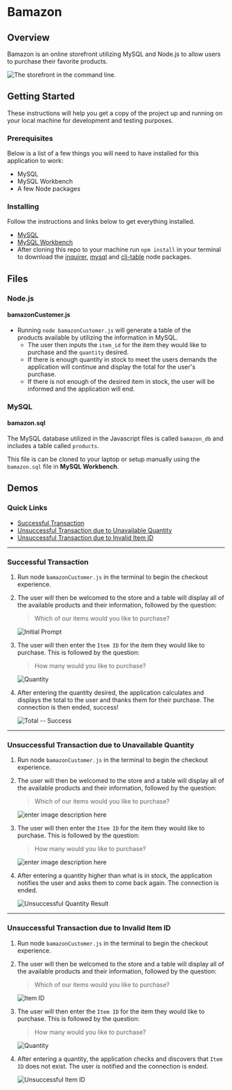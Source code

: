 ﻿# Bamazon 

## Overview

Bamazon is an online storefront utilizing MySQL and Node.js to allow users to purchase their favorite products.
	
![The storefront in the command line.](https://lh3.googleusercontent.com/KFPMo3U29EtqnGGxIQLhmzUEvwLiGFuhgdV__BrDbtb0YkcoiBejMPxMUEhIf58gPTco4_AKdpc "Storefront")

## Getting Started
These instructions will help you get a copy of the project up and running on your local machine for development and testing purposes.

### Prerequisites
Below is a list of a few things you will need to have installed for this application to work:

 - MySQL 
 - MySQL Workbench 
 - A few Node packages

### Installing
Follow the instructions and links below to get everything installed.

* [MySQL](https://dev.mysql.com/downloads/mysql/)
* [MySQL Workbench](https://dev.mysql.com/downloads/workbench/)
* After cloning this repo to your machine run `npm install` in your terminal to download the [inquirer](https://www.npmjs.com/package/inquirer), [mysql](https://www.npmjs.com/package/mysql) and [cli-table](https://www.npmjs.com/package/cli-table) node packages.

## Files

### Node.js
#### bamazonCustomer.js

 * Running `node bamazonCustomer.js` will generate a table of the   
    products available by utilizing the information in MySQL.
	- The user then inputs the `item_id` for the item they would like to purchase and the `quantity` desired.
	- If there is enough quantity in stock to meet the users demands the application will continue and display the total for the user's purchase. 
	- If there is not enough of the desired item in stock, the user will be informed and the application will end.

### MySQL
#### bamazon.sql

The MySQL database utilized in the Javascript files is called `bamazon_db` and includes a table called `products`.  

This file is can be cloned to your laptop or setup manually using the `bamazon.sql` file in **MySQL Workbench**.

## Demos
### Quick Links

 - [Successful Transaction](https://github.com/ericsteinman/Bamazon-SQL#successful-transaction)
 - [Unsuccessful Transaction due to Unavailable Quantity](https://github.com/ericsteinman/Bamazon-SQL#unsuccessful-transaction-due-to-unavailable-quantity)
 - [Unsuccessful Transaction due to Invalid Item ID](https://github.com/ericsteinman/Bamazon-SQL#unsuccessful-transaction-due-to-invalid-item-id)
 


----------


### Successful Transaction
1. Run node `bamazonCustomer.js` in the terminal to begin the checkout experience.
2. The user will then be welcomed to the store and a table will display all of the available products and their information, followed by the question:

	> Which of our items would you like to purchase?

	![Initial Prompt](https://lh3.googleusercontent.com/beOMFcoxsvyK5CpqvxCjibuN4Tln4vDwjPt2NH6Wfh9PAbv5OFlokUewwlg8k3o9OBoy-Bab4Fg "Initial Prompt")
3. The user will then enter the `Item ID` for the item they would like to purchase. This is followed by the question:
	> How many would you like to purchase?
	
	![Quantity](https://lh3.googleusercontent.com/0oSCgGH5u6Gd9nmjMxaLOIqKqWXQHI_CQN9HEMxrniRkXOe18uNS5pPFPEeEl22Z9f-edhJgJJg "Quantity")
4. After entering the quantity desired, the application calculates and displays the total to the user and thanks them for their purchase. The connection is then ended, success!

	![Total -- Success](https://lh3.googleusercontent.com/C3ZJpwAc7hVjpFXCamaZHExY79uKxgjDmrEEHqnGe0wfOePPP6u1s0wwuk3phkNn07VMleItjJE "Successful Total")


----------


### Unsuccessful Transaction due to Unavailable Quantity
1. Run node `bamazonCustomer.js` in the terminal to begin the checkout experience.
2. The user will then be welcomed to the store and a table will display all of the available products and their information, followed by the question:

	> Which of our items would you like to purchase?
	
	![enter image description here](https://lh3.googleusercontent.com/5sWMja40Tlohdl6-JAHX7S1cupUSeXKHMNHGgb11jK5v-U45SQPSybwQK50dswdGyVqobgXeZ2Y)
3. The user will then enter the `Item ID` for the item they would like to purchase. This is followed by the question:
	> How many would you like to purchase?

	![enter image description here](https://lh3.googleusercontent.com/gV4BfIW3FOAnp1AnbjpKeoZ9kDpqzGwRynWDz4WsolhNL_k3uyKkAbmsEsO1rm25W3m0xdxCkn8)
4. After entering a quantity higher than what is in stock, the application notifies the user and asks them to come back again. The connection is ended.

	![Unsuccessful Quantity Result](https://lh3.googleusercontent.com/qCErrE-R6sMEu9K_FlC9nQHhggZ0LiHn4em05EkKSP0nFGeONfaJj74zoHm9WLzPM7OaNwrH1EE)


----------
### Unsuccessful Transaction due to Invalid Item ID
1. Run node `bamazonCustomer.js` in the terminal to begin the checkout experience.
2. The user will then be welcomed to the store and a table will display all of the available products and their information, followed by the question:

	> Which of our items would you like to purchase?

	![Item ID](https://lh3.googleusercontent.com/KcghRwn-NxP3l05BJyavtcJSiacfZ6_NItGKwueknxG_Tbo3bi2A3BRdSbIWsCcxM8Fs7xBw38o)
3. The user will then enter the `Item ID` for the item they would like to purchase. This is followed by the question:
	> How many would you like to purchase?

	![Quantity](https://lh3.googleusercontent.com/hroPiomQ8uQpK1lWieBg-r6R_BQ3wopA21dnzfvwHR-YxzdzAnHS3yj_jAAO_cHFEQzM44SBIt0)
4. After entering a quantity, the application checks and discovers that `Item ID` does not exist. The user is notified and the connection is ended.

	![Unsuccessful Item ID](https://lh3.googleusercontent.com/IqwvPSjie56bgBw7yyPwZVdu1E_33GiD2B1CWfGrl7wQGiRHm47iN3wk2OMJLvVin34PhXrAGQ4)

